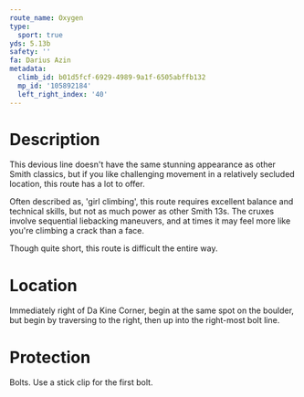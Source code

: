 ```yaml
---
route_name: Oxygen
type:
  sport: true
yds: 5.13b
safety: ''
fa: Darius Azin
metadata:
  climb_id: b01d5fcf-6929-4989-9a1f-6505abffb132
  mp_id: '105892184'
  left_right_index: '40'
---
```

# Description
This devious line doesn't have the same stunning appearance as other Smith classics, but if you like challenging movement in a relatively secluded location, this route has a lot to offer.

Often described as, 'girl climbing', this route requires excellent balance and technical skills, but not as much power as other Smith 13s.  The cruxes involve sequential liebacking maneuvers, and at times it may feel more like you're climbing a crack than a face.

Though quite short, this route is difficult the entire way.

# Location
Immediately right of Da Kine Corner, begin at the same spot on the boulder, but begin by traversing to the right, then up into the right-most bolt line.

# Protection
Bolts.  Use a stick clip for the first bolt.

